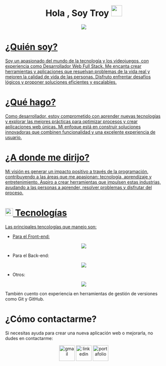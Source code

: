 <h1 align="center"><b>Hola , Soy Troy </b><img src="https://media.giphy.com/media/hvRJCLFzcasrR4ia7z/giphy.gif" width="35"></h1>
<!--  -->
<p align="center">
  <a href="https://github.com/DenverCoder1/readme-typing-svg"><img src="https://readme-typing-svg.herokuapp.com?font=Time+New+Roman&color=cyan&size=25&center=true&vCenter=true&width=600&height=100&lines=Desarrollador+web+Frontend,;Desarrollador+web+Backend,;Desarrollador+web+Full+Stack"</a>
</p>

# ¿Quién soy?
Soy un apasionado del mundo de la tecnología y los videojuegos, con experiencia como Desarrollador Web Full Stack. Me encanta crear herramientas y aplicaciones que resuelvan problemas de la vida real y mejoren la calidad de vida de las personas. Disfruto enfrentar desafíos lógicos y proponer soluciones eficientes y escalables.

# ¿Qué hago?
Como desarrollador, estoy comprometido con aprender nuevas tecnologías y explorar las mejores prácticas para optimizar procesos y crear aplicaciones web únicas. Mi enfoque está en construir soluciones innovadoras que combinen funcionalidad y una excelente experiencia de usuario.

# ¿A donde me dirijo?
Mi visión es generar un impacto positivo a través de la programación, contribuyendo a las áreas que me apasionan: tecnología, aprendizaje y entretenimiento. Aspiro a crear herramientas que impulsen estas industrias, ayudando a las personas a aprender, resolver problemas y disfrutar del proceso.

# <img src="https://media2.giphy.com/media/QssGEmpkyEOhBCb7e1/giphy.gif?cid=ecf05e47a0n3gi1bfqntqmob8g9aid1oyj2wr3ds3mg700bl&rid=giphy.gif" width ="25"><b> Tecnologías</b>
Las principales tencologías que manejo son:

* Para el Front-end:

<p align="center">
  <a href="https://skillicons.dev">
    <img src="https://skillicons.dev/icons?i=html,css,js,react,nextjs,redux,mui" />
  </a>
</p>

* Para el Back-end:

<p align="center">
  <a href="https://skillicons.dev">
    <img src="https://skillicons.dev/icons?i=nodejs,express,sequelize,postgres" />
  </a>
</p>

* Otros:

<p align="center">
  <a href="https://skillicons.dev">
    <img src="https://skillicons.dev/icons?i=git,github,vscode,vim,obsidian" />
  </a>
</p>

También cuento con experiencia en herramientas de gestión de versiones como Git y GitHub.

# ¿Cómo contactarme?
Si necesitas ayuda para crear una nueva aplicación web o mejorarla, no dudes en contactarme:

<!--icons and links-->
<p align="center">
  <a href="mailto:troy00pernia@gmail.com"><img align="center" src="https://static-00.iconduck.com/assets.00/gmail-icon-512x512-qp7vijfd.png" alt="gmail" height="50" width="50" /></a>
  <a href="https://www.linkedin.com/in/troy-dj-pernia/" target="blank"><img align="center" src="https://cdn-icons-png.flaticon.com/256/4096/4096186.png" alt="linkedin" height="50" width="50" /></a>
  <a href="https://portafolio-front-three.vercel.app/" target="blank"><img align="center" src="https://cdn-icons-png.freepik.com/512/10526/10526361.png" alt="portafolio" height="50" width="50" /></a>  
</p>
